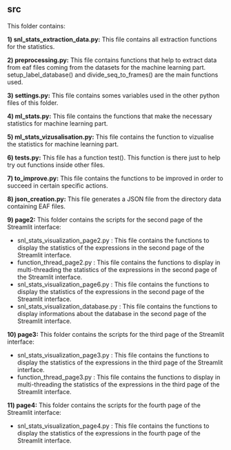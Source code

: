 ## src

This folder contains:

**1) snl_stats_extraction_data.py:**
This file contains all extraction functions for the statistics.

**2) preprocessing.py:**
This file contains functions that help to extract data from eaf files coming from the datasets for the machine learning part.
setup_label_database() and divide_seq_to_frames() are the main functions used.

**3) settings.py:**
This file contains somes variables used in the other python files of this folder.

**4) ml_stats.py:**
This file contains the functions that make the necessary statistics for machine learning part.

**5) ml_stats_vizusalisation.py:**
This file contains the function to vizualise the statistics for machine learning part.

**6) tests.py:**
This file has a function test(). This function is there just to help try out functions inside other files.

**7) to_improve.py:**
This file contains the functions to be improved in order to succeed in certain specific actions.

**8) json_creation.py:**
This file generates a JSON file from the directory data containing EAF files.

**9) page2:**
This folder contains the scripts for the second page of the Streamlit interface:
* snl_stats_visualization_page2.py : This file contains the functions to display the statistics of the expressions in the second page of the Streamlit interface.
* function_thread_page2.py : This file contains the functions to display in multi-threading the statistics of the expressions in the second page of the Streamlit interface.
* snl_stats_visualization_page6.py : This file contains the functions to display the statistics of the expressions in the second page of the Streamlit interface.
* snl_stats_visualization_database.py : This file contains the functions to display informations about the database in the second page of the Streamlit interface.

**10) page3:**
This folder contains the scripts for the third page of the Streamlit interface:
* snl_stats_visualization_page3.py : This file contains the functions to display the statistics of the expressions in the third page of the Streamlit interface.
* function_thread_page3.py : This file contains the functions to display in multi-threading the statistics of the expressions in the third page of the Streamlit interface.

**11) page4:**
This folder contains the scripts for the fourth page of the Streamlit interface:
* snl_stats_visualization_page4.py : This file contains the functions to display the statistics of the expressions in the fourth page of the Streamlit interface.



